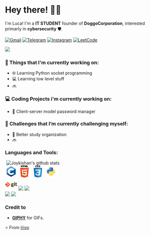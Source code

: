 <!-- Greeting -->
# Hey there! :wave::smiley:

<!--Introduction -->
I'm Luca! I'm a **IT STUDENT** founder of **DoggoCorporation**, interested primarly in **cybersecurity** 🛡️.
<br>

<!-- Your badges -->

[![Gmail](https://img.shields.io/badge/-l.rivo04-c14438?style=flat&logo=Gmail&logoColor=white)](mailto:l.rivo04@gmail.com)
[![Telegram](https://img.shields.io/badge/-@lrivo-blue?style=flat&logo=Telegram&logoColor=white)](https://t.me/Lrivo)
[![Instagram](https://img.shields.io/badge/-l.rivo4-c13584?style=flat&labelColor=c13584&logo=instagram&logoColor=white)](https://www.instagram.com/l.rivo4)
[![LeetCode](https://img.shields.io/badge/-l.rivo04-c14438?style=flat&logo=LeetCode&logoColor=white)](https://leetcode.com/user1305vf/)


<!-- Profile View Count -->
![](https://komarev.com/ghpvc/?username=lrivo&style=flat)


### 💼  Things that I'm currently working on: 
* 🌐 Learning Python socket programming 
* 💻 Learning low level  stuff
* 🔜

### 💻 Coding Projects i'm currently working on:
* 🔑 Client-server model password manager

### 🌱 Challenges that I’m currently challenging myself:
* 📅 Better study organization
* 🔜

 ### Languages and Tools:
<p> <!-- GitHub README Stats -->
  <a href="https://github.com/JoykishanSharma?tab=repositories">
    <img width="500" height="auto" align="right" alt="Joykishan's github stats" 
         src="https://github-readme-stats.vercel.app/api?username=lrivo&show_icons=true&theme=algolia&count_private=true" />
  </a>
 <!-- icons -->
<code><img height="40" src="https://raw.githubusercontent.com/github/explore/80688e429a7d4ef2fca1e82350fe8e3517d3494d/topics/c/c.png" alt="C Language"></code>
<code><a href = "https://developer.mozilla.org/en-US/docs/Web/Guide/HTML/HTML5"><img height="40" src="https://raw.githubusercontent.com/github/explore/80688e429a7d4ef2fca1e82350fe8e3517d3494d/topics/html/html.png"></a></code>
<code><a href = "https://developer.mozilla.org/en-US/docs/Archive/CSS3"><img height="40" src="https://raw.githubusercontent.com/github/explore/80688e429a7d4ef2fca1e82350fe8e3517d3494d/topics/css/css.png"></a></code>
<code><a href = "https://www.python.org/"><img height="40" src="https://raw.githubusercontent.com/github/explore/80688e429a7d4ef2fca1e82350fe8e3517d3494d/topics/python/python.png"></a></code>
<br>
<code><a href = "https://git-scm.com/"><img height="40" src="https://raw.githubusercontent.com/github/explore/80688e429a7d4ef2fca1e82350fe8e3517d3494d/topics/git/git.png"></a></code>
<code><a href = "https://code.visualstudio.com/"><img height="40" src="https://upload.wikimedia.org/wikipedia/commons/thumb/9/9a/Visual_Studio_Code_1.35_icon.svg/1200px-Visual_Studio_Code_1.35_icon.svg.png"></a></code>
<code><a href = "https://www.jetbrains.com/pycharm/"><img height="40" src="https://resources.jetbrains.com/storage/products/pycharm/img/meta/pycharm_logo_300x300.png"></a></code>
<br>
<code><a href = "https://ubuntu.com/"><img height="40" src="https://pics.computerbase.de/1/6/2/6/5/logo-192.b69b87bd.png"></a></code>
<code><a href = "https://www.kali.org/"><img height="40" src="https://www.opensourcefeed.org/assets/images/logo/kali-logo.png"></a></code>
</p>

<!-- Credit -->
### Credit to 
- [**GIPHY**](https://giphy.com/) for GIFs. 

⭐️ From [lrivo](https://github.com/lrivo)

